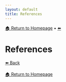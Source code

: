 ```yaml
---
layout: default
title: References
---
```

[🏠 Return to Homepage]({{site.baseurl}}/index) • [⬅️]({{site.baseurl}}/Conclusion-Recommendations)

# References

[⬅️ Back]({{site.baseurl}}/Conclusion)

[🏠 Return to Homepage]({{site.baseurl}}/index)
